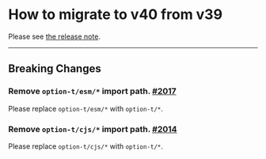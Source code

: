 # How to migrate to v40 from v39

Please see [the release note](https://github.com/option-t/option-t/releases/tag/v40.0.0).

-----

## Breaking Changes

### Remove `option-t/esm/*` import path. [#2017](https://github.com/option-t/option-t/pull/2017)

Please replace `option-t/esm/*` with `option-t/*`.

### Remove `option-t/cjs/*` import path. [#2014](https://github.com/option-t/option-t/pull/2014)

Please replace `option-t/cjs/*` with `option-t/*`.
